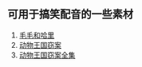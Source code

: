 ## 可用于搞笑配音的一些素材

1. [毛毛和哈里](https://www.bilibili.com/video/BV1qu411n78g/?spm_id_from=333.337.search-card.all.click)
2. [动物王国窃案](https://www.bilibili.com/video/BV1Vc411j7K8/?spm_id_from=333.337.search-card.all.click)
3. [动物王国窃案全集](https://www.bilibili.com/video/BV17W411p7TQ/?spm_id_from=333.337.search-card.all.click)
